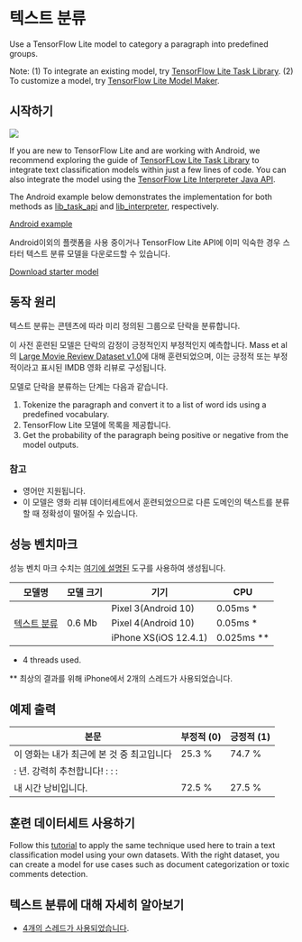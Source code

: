 # 텍스트 분류

Use a TensorFlow Lite model to category a paragraph into predefined groups.

Note: (1) To integrate an existing model, try [TensorFlow Lite Task Library](https://www.tensorflow.org/lite/inference_with_metadata/task_library/nl_classifier). (2) To customize a model, try [TensorFlow Lite Model Maker](https://www.tensorflow.org/lite/models/modify/model_maker/text_classification).

## 시작하기


<img src="images/screenshot.gif" class="attempt-right" style="max-width: 300px">

If you are new to TensorFlow Lite and are working with Android, we recommend exploring the guide of [TensorFLow Lite Task Library](../../inference_with_metadata/task_library/nl_classifier) to integrate text classification models within just a few lines of code. You can also integrate the model using the [TensorFlow Lite Interpreter Java API](../../guide/inference#load_and_run_a_model_in_java).

The Android example below demonstrates the implementation for both methods as [lib_task_api](https://github.com/tensorflow/examples/tree/master/lite/examples/text_classification/android/lib_task_api) and [lib_interpreter](https://github.com/tensorflow/examples/tree/master/lite/examples/text_classification/android/lib_interpreter), respectively.

<a class="button button-primary" href="https://github.com/tensorflow/examples/tree/master/lite/examples/text_classification/android">Android example</a>

Android이외의 플랫폼을 사용 중이거나 TensorFlow Lite API에 이미 익숙한 경우 스타터 텍스트 분류 모델을 다운로드할 수 있습니다.

<a class="button button-primary" href="https://storage.googleapis.com/download.tensorflow.org/models/tflite/text_classification/text_classification_v2.tflite">Download starter model</a>

## 동작 원리

텍스트 분류는 콘텐츠에 따라 미리 정의된 그룹으로 단락을 분류합니다.

이 사전 훈련된 모델은 단락의 감정이 긍정적인지 부정적인지 예측합니다. Mass et al의 [Large Movie Review Dataset v1.0](http://ai.stanford.edu/~amaas/data/sentiment/)에 대해 훈련되었으며, 이는 긍정적 또는 부정적이라고 표시된 IMDB 영화 리뷰로 구성됩니다.

모델로 단락을 분류하는 단계는 다음과 같습니다.

1. Tokenize the paragraph and convert it to a list of word ids using a predefined vocabulary.
2. TensorFlow Lite 모델에 목록을 제공합니다.
3. Get the probability of the paragraph being positive or negative from the model outputs.

### 참고

- 영어만 지원됩니다.
- 이 모델은 영화 리뷰 데이터세트에서 훈련되었으므로 다른 도메인의 텍스트를 분류할 때 정확성이 떨어질 수 있습니다.

## 성능 벤치마크

성능 벤치 마크 수치는 [여기에 설명된](https://www.tensorflow.org/lite/performance/benchmarks) 도구를 사용하여 생성됩니다.

<table>
  <thead>
    <tr>
      <th>모델명</th>
      <th>모델 크기</th>
      <th>기기</th>
      <th>CPU</th>
    </tr>
  </thead>
  <tr>
    <td rowspan="3"><a href="https://storage.googleapis.com/download.tensorflow.org/models/tflite/text_classification/text_classification.tflite">텍스트 분류</a></td>
    <td rowspan="3">       0.6 Mb     </td>
    <td>Pixel 3(Android 10)</td>
    <td>0.05ms *</td>
  </tr>
   <tr>
     <td>Pixel 4(Android 10)</td>
    <td>0.05ms *</td>
  </tr>
   <tr>
     <td>iPhone XS(iOS 12.4.1)</td>
    <td>0.025ms **</td>
  </tr>
</table>

* 4 threads used.

** 최상의 결과를 위해 iPhone에서 2개의 스레드가 사용되었습니다.

## 예제 출력

본문 | 부정적 (0) | 긍정적 (1)
--- | --- | ---
이 영화는 내가 최근에 본 것 중 최고입니다 | 25.3 % | 74.7 %
: 년. 강력히 추천합니다! : : : |  |
내 시간 낭비입니다. | 72.5 % | 27.5 %

## 훈련 데이터세트 사용하기

Follow this [tutorial](https://www.tensorflow.org/lite/models/modify/model_maker/text_classification) to apply the same technique used here to train a text classification model using your own datasets. With the right dataset, you can create a model for use cases such as document categorization or toxic comments detection.

## 텍스트 분류에 대해 자세히 알아보기

- [4개의 스레드가 사용되었습니다](https://www.tensorflow.org/tutorials/text/word_embeddings).
